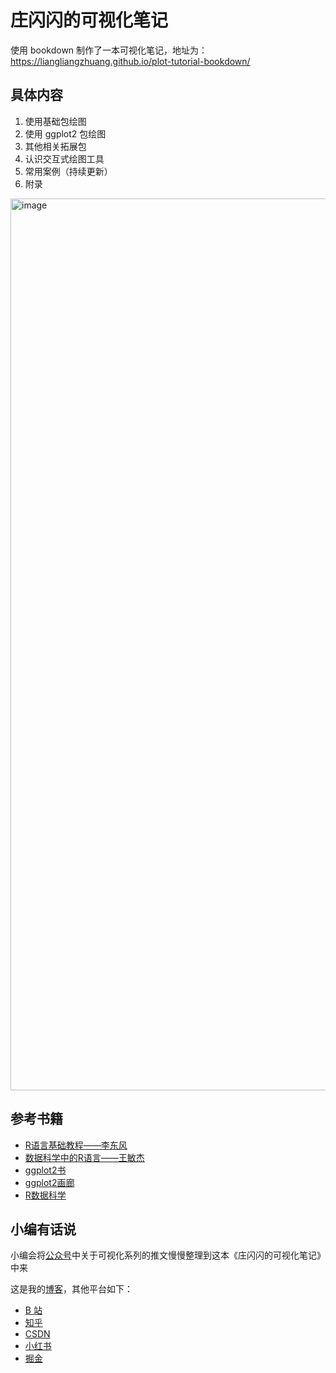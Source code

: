 #  庄闪闪的可视化笔记

使用 bookdown 制作了一本可视化笔记，地址为：
https://liangliangzhuang.github.io/plot-tutorial-bookdown/


## 具体内容

1. 使用基础包绘图
2. 使用 ggplot2 包绘图
3. 其他相关拓展包
4. 认识交互式绘图工具
5. 常用案例（持续更新）
6. 附录

<img width="1427" alt="image" src="https://user-images.githubusercontent.com/62544020/158049898-07d78993-f06c-4584-8b56-81b119780f6d.png">



## 参考书籍

- [R语言基础教程——李东风](https://www.math.pku.edu.cn/teachers/lidf/docs/Rbook/html/_Rbook/graph.html)
- [数据科学中的R语言——王敏杰](https://bookdown.org/wangminjie/R4DS/intro-R.html#安装-rstudio)
- [ggplot2书](https://ggplot2-book.org/)
- [ggplot2画廊](https://www.r-graph-gallery.com/ggplot2-package.html)
- [R数据科学](https://r4ds.had.co.nz/)

## 小编有话说

小编会将[公众号](https://zll-blog.netlify.app/images/wechat.png)中关于可视化系列的推文慢慢整理到这本《庄闪闪的可视化笔记》中来

这是我的[博客](https://zll-blog.netlify.app/)，其他平台如下：
- [B 站](https://space.bilibili.com/226576305)
- [知乎](https://www.zhihu.com/people/zhuangshanshan)
- [CSDN](https://blog.csdn.net/qq_37379316?spm=1011.2124.3001.5343)
- [小红书](https://www.xiaohongshu.com/user/profile/597fbfc15e87e755ab15dc26?xhsshare=WeixinSession&appuid=597fbfc15e87e755ab15dc26&apptime=1627016124)
- [掘金](https://juejin.cn/user/1689330843128008)
